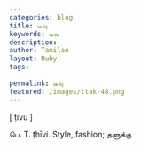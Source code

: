 ```yaml
---
categories: blog
title: டீவு
keywords: டீவு
description: 
author: Tamilan
layout: Ruby
tags: 
 
permalink: டீவு
featured: /images/ttak-48.png
---
```

  
[ ṭīvu ]  
  
பெ. T. ṭhīvi. Style, fashion; தளுக்கு